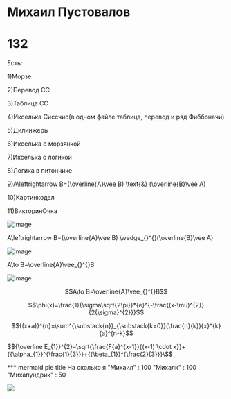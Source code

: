 # Михаил Пустовалов 
# 132
Есть:

1)Морзе

2)Перевод СС

3)Таблица СС

4)Икселька Сиссчис(в одном файле таблица, перевод и ряд Фиббоначи)

5)Дилинжеры

6)Икселька с морзянкой

7)Икселька с логикой

8)Логика в питончике

9)A\leftrightarrow B=(\overline{A}\vee B) \text{&} (\overline{B}\vee A)

10)Картинкодел

11)ВикторинОчка

![image](https://user-images.githubusercontent.com/114387840/200456983-c4dbc06b-9ea9-4a3a-acaa-a63395c97d03.png)

A\leftrightarrow B=(\overline{A}\vee B) \wedge_{}^{}(\overline{B}\vee A)

![image](https://user-images.githubusercontent.com/114387840/200457402-5fe8da3b-0d80-413c-a626-d8a1a4e55a69.png)

A\to B=\overline{A}\vee_{}^{}B

![image](https://user-images.githubusercontent.com/114387840/200457658-222ddaff-81bf-4d2f-8353-456e039b3e30.png)

$$A\to B=\overline{A}\vee_{}^{}B$$

$$\phi(x)=\frac{1}{\sigma\sqrt{2\pi}}*{e}^{-\frac{(x-\mu)^{2}}{2{\sigma}^{2}}}$$

$${(x+a)}^{n}=\sum^{\substack{n}}_{\substack{k=0}}(\frac{n}{k}){x}^{k}{a}^{n-k}$$

$${\overline E_{1}}^{2}=\sqrt{\frac{F{a}^{x-1}}{(x-1) \cdot x}}+{{\alpha_{1}}^{\frac{1}{3}}}+{{\beta_{1}}^{\frac{2}{3}}}\$$

*** mermaid
pie title На сколько я
    "Михаил" : 100
    "Михалк" : 100
    "Михапундрик" : 50

[![](https://mermaid.ink/img/pako:eNp1U8tO20AU_ZXRrIoUWGSZBRIiH1AFVtgsJrYJqMSJQrJAdqQQWnUBCPWxqpBatWyRzMNKCEn4hTt_xLkzExCG2pLHcx_nnnNGk8igFUayIhsd1d4Vm1U_FnjWPtBPyinTZ3qA75DmerDkUsvLqyn94pigR6TndMtFNNXf9CBVCf0uBvvvdE4NbO7WMU3Sejmhi2LUtdbL6FVlzxas6K9YjvRQn27bvCob7AvKGZ3uBF3RPT1gCxIlYaiMaAYZ6MKa6XOB3y92VFp7S1B_xviRJZbQ5WLzjhQmDCSAYyB0p42E_r4Oua6GQNu6R_8Mdzbp3vC5YUPuin5TJmgsaALqE6vgGuEhVohc6GbEqvfacrxOYdGmKqqd1jp3hp5VtmJEmKFjfV4S0IqhQJwJ-oHEjBMOI7TSTcGYcjaK-6b6mB70SRr4sa1b5zqYkBlSE-MSwx_Zg2VpC3UFsmY87-HK3NiTc5JlpyLwXg6Dq5590SeOYGAIfofz0AInDMn_8khrb93LHFINSB89-gMHRkbeKdsP82VJNqNOU-2FuDkJF_uyuxs1I19W8Buqzidf-nEfdarXbW0cxoGsdDu9qCR77VB1o-qewoVrysqO2j9AtK3irVZrse8_AaPM_bk?type=png)](https://mermaid.live/edit#pako:eNp1U8tO20AU_ZXRrIoUWGSZBRIiH1AFVtgsJrYJqMSJQrJAdqQQWnUBCPWxqpBatWyRzMNKCEn4hTt_xLkzExCG2pLHcx_nnnNGk8igFUayIhsd1d4Vm1U_FnjWPtBPyinTZ3qA75DmerDkUsvLqyn94pigR6TndMtFNNXf9CBVCf0uBvvvdE4NbO7WMU3Sejmhi2LUtdbL6FVlzxas6K9YjvRQn27bvCob7AvKGZ3uBF3RPT1gCxIlYaiMaAYZ6MKa6XOB3y92VFp7S1B_xviRJZbQ5WLzjhQmDCSAYyB0p42E_r4Oua6GQNu6R_8Mdzbp3vC5YUPuin5TJmgsaALqE6vgGuEhVohc6GbEqvfacrxOYdGmKqqd1jp3hp5VtmJEmKFjfV4S0IqhQJwJ-oHEjBMOI7TSTcGYcjaK-6b6mB70SRr4sa1b5zqYkBlSE-MSwx_Zg2VpC3UFsmY87-HK3NiTc5JlpyLwXg6Dq5590SeOYGAIfofz0AInDMn_8khrb93LHFINSB89-gMHRkbeKdsP82VJNqNOU-2FuDkJF_uyuxs1I19W8Buqzidf-nEfdarXbW0cxoGsdDu9qCR77VB1o-qewoVrysqO2j9AtK3irVZrse8_AaPM_bk)
